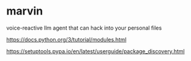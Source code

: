 # marvin
voice-reactive llm agent that can hack into your personal files

https://docs.python.org/3/tutorial/modules.html

https://setuptools.pypa.io/en/latest/userguide/package_discovery.html
